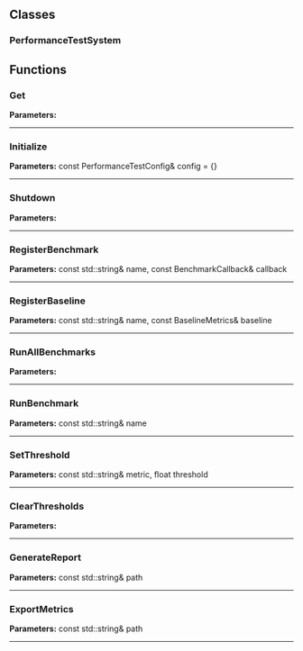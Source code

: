 
## Classes

### PerformanceTestSystem




## Functions

### Get



**Parameters:** 

---

### Initialize



**Parameters:** const PerformanceTestConfig& config = {}

---

### Shutdown



**Parameters:** 

---

### RegisterBenchmark



**Parameters:** const std::string& name, const BenchmarkCallback& callback

---

### RegisterBaseline



**Parameters:** const std::string& name, const BaselineMetrics& baseline

---

### RunAllBenchmarks



**Parameters:** 

---

### RunBenchmark



**Parameters:** const std::string& name

---

### SetThreshold



**Parameters:** const std::string& metric, float threshold

---

### ClearThresholds



**Parameters:** 

---

### GenerateReport



**Parameters:** const std::string& path

---

### ExportMetrics



**Parameters:** const std::string& path

---
